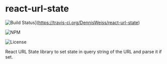 # react-url-state

![Build Status](https://travis-ci.org/DennisWeiss/react-url-state.svg?branch=master)](https://travis-ci.org/DennisWeiss/react-url-state)

![NPM](https://img.shields.io/npm/v/react-url-state.svg)

![License](https://img.shields.io/github/license/mashape/apistatus.svg)

React URL State library to set state in query string of the URL and parse it if set.
